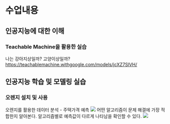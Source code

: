 
# 수업내용
## 인공지능에 대한 이해
### Teachable Machine을 활용한 실습
나는 강아지상일까? 고양이상일까?
https://teachablemachine.withgoogle.com/models/jcXZ7SlVH/


## 인공지능 학습 및 모델링 실습
### 오렌지 설치 및 사용
오렌지를 활용한 데이터 분석 - 주택가격 예측
![](1.png)
어떤 알고리즘이 문제 해결에 가장 적합한지 알아본다. 
알고리즘별로 예측값이 다르게 나타남을 확인할 수 있다.
![](2.png)

